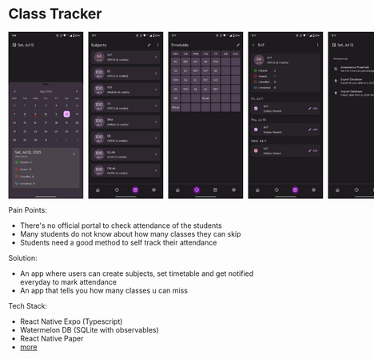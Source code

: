 # Class Tracker

<div style="display: flex; gap: 10px;">
  <img src="https://github.com/skndash96/class-rack/blob/main/assets/images/readme-1.jpg?raw=true" alt="home tab" title="Calendar Screen" style="width: 150px;" />
  <img src="https://github.com/skndash96/class-rack/blob/main/assets/images/readme-2.jpg?raw=true" alt="subjects tab" title="Subjects Screen" style="width: 150px;" />
  <img src="https://github.com/skndash96/class-rack/blob/main/assets/images/readme-3.jpg?raw=true" alt="timetable tab" title="Timetable Screen" style="width: 150px;" />
  <img src="https://github.com/skndash96/class-rack/blob/main/assets/images/readme-4.jpg?raw=true" alt="subject screen" title="Subject Screen" style="width: 150px;" />
  <img src="https://github.com/skndash96/class-rack/blob/main/assets/images/readme-5.jpg?raw=true" alt="settings tab" title="Settings Screen" style="width: 150px;" />
</div>

Pain Points:
- There's no official portal to check attendance of the students
- Many students do not know about how many classes they can skip
- Students need a good method to self track their attendance

Solution:
- An app where users can create subjects, set timetable and get notified everyday to mark attendance
- An app that tells you how many classes u can miss

Tech Stack:
- React Native Expo (Typescript)
- Watermelon DB (SQLite with observables)
- React Native Paper
- [more](https://github.com/skndash96/class-rack/tree/main/package.json)
